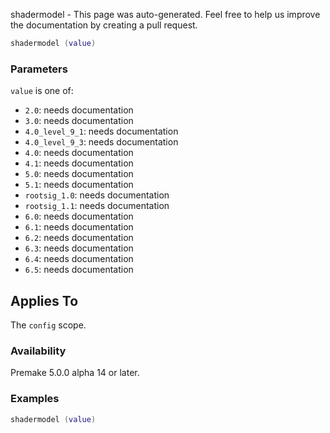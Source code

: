 shadermodel - This page was auto-generated. Feel free to help us improve the documentation by creating a pull request.

```lua
shadermodel (value)
```

### Parameters ###

`value` is one of:

* `2.0`: needs documentation
* `3.0`: needs documentation
* `4.0_level_9_1`: needs documentation
* `4.0_level_9_3`: needs documentation
* `4.0`: needs documentation
* `4.1`: needs documentation
* `5.0`: needs documentation
* `5.1`: needs documentation
* `rootsig_1.0`: needs documentation
* `rootsig_1.1`: needs documentation
* `6.0`: needs documentation
* `6.1`: needs documentation
* `6.2`: needs documentation
* `6.3`: needs documentation
* `6.4`: needs documentation
* `6.5`: needs documentation

## Applies To ###

The `config` scope.

### Availability ###

Premake 5.0.0 alpha 14 or later.

### Examples ###

```lua
shadermodel (value)
```


